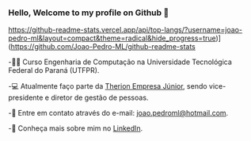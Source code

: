 ### Hello, Welcome to my profile on Github 👋

https://github-readme-stats.vercel.app/api/top-langs/?username=joao-pedro-ml&layout=compact&theme=radical&hide_progress=true)](https://github.com/Joao-Pedro-ML/github-readme-stats

-👨‍🎓 Curso Engenharia de Computação na Universidade Tecnológica Federal do Paraná (UTFPR).

-💻 Atualmente faço parte da [Therion Empresa Júnior](https://therionej.com.br/), sendo vice-presidente e diretor de gestão de pessoas.

-💬 Entre em contato através do e-mail: joao.pedroml@hotmail.com.

-🔭 Conheça mais sobre mim no [LinkedIn]([linked.in/JoãoPedroMoretoLourenção](https://www.linkedin.com/in/joao-pedro-moreto-louren%C3%A7%C3%A3o)).
<!--
**Joao-Pedro-ML/Joao-Pedro-ML** is a ✨ _special_ ✨ repository because its `README.md` (this file) appears on your GitHub profile.

Here are some ideas to get you started:

- 🔭 I’m currently working on ...
- 🌱 I’m currently learning ...
- 👯 I’m looking to collaborate on ...
- 🤔 I’m looking for help with ...
- 💬 Ask me about ...
- 📫 How to reach me: ...
- 😄 Pronouns: ...
- ⚡ Fun fact: ...
-->
